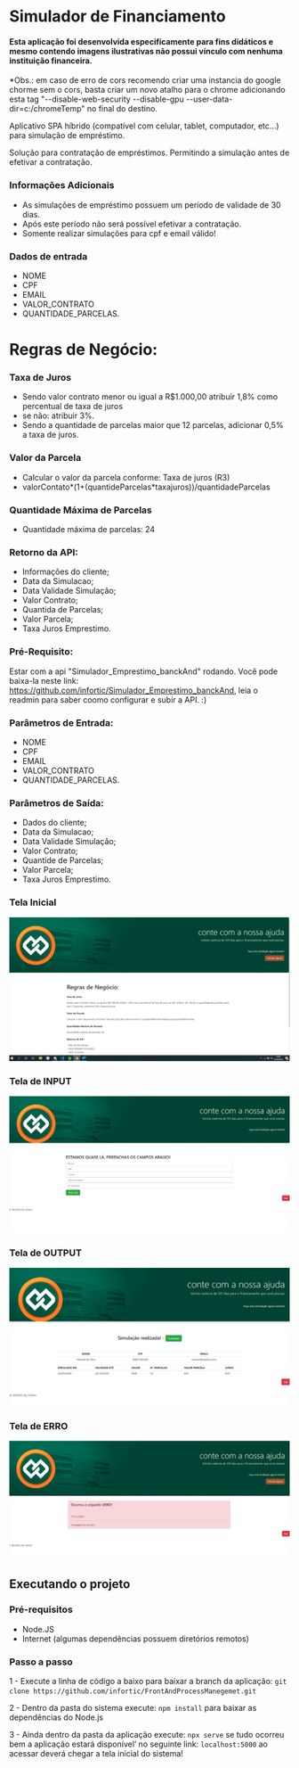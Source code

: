 # Simulador de Financiamento

#### Esta aplicação foi desenvolvida especificamente para fins didáticos e mesmo contendo imagens ilustrativas não possui vínculo com nenhuma instituição financeira. 

*Obs.: em caso de erro de cors recomendo criar uma instancia do google chorme sem o cors, basta criar um novo atalho para o chrome adicionando esta tag "--disable-web-security --disable-gpu --user-data-dir=c:/chromeTemp" no final do destino. 


Aplicativo SPA híbrido (compatível com celular, tablet, computador, etc...) para simulação de empréstimo.

Solução para contratação de empréstimos. Permitindo a simulação antes de efetivar a contratação.

### Informações Adicionais
- As simulações de empréstimo possuem um período de validade de 30 dias. 
- Após este período não será possível efetivar a contratação. 
- Somente realizar simulações para cpf e email válido!

### Dados de entrada
- NOME
- CPF
- EMAIL
- VALOR_CONTRATO
- QUANTIDADE_PARCELAS.


# Regras de Negócio:

### Taxa de Juros  
- Sendo valor contrato menor ou igual a R$1.000,00 atribuir 1,8% como percentual de taxa de juros
- se não: atribuir 3%.
- Sendo a quantidade de parcelas maior que 12 parcelas, adicionar 0,5% a taxa de juros.

### Valor da Parcela
- Calcular o valor da parcela conforme: Taxa de juros (R3)
- valorContato*(1+(quantideParcelas*taxajuros))/quantidadeParcelas

### Quantidade Máxima de Parcelas

- Quantidade máxima de parcelas: 24

### Retorno da API:

- Informações do cliente;
- Data da Simulacao;
- Data Validade Simulação;
- Valor Contrato;
- Quantida de Parcelas;
- Valor Parcela;
- Taxa Juros Emprestimo.


### Pré-Requisito: 
Estar com a api "Simulador_Emprestimo_banckAnd" rodando. Você pode baixa-la neste link: https://github.com/infortic/Simulador_Emprestimo_banckAnd, leia o readmin para saber coomo configurar e subir a API. :)

### Parâmetros de Entrada: 
- NOME
- CPF
- EMAIL
- VALOR_CONTRATO
- QUANTIDADE_PARCELAS.

### Parâmetros de Saída:
- Dados do cliente;
- Data da Simulacao;
- Data Validade Simulação;
- Valor Contrato;
- Quantide de Parcelas;
- Valor Parcela;
- Taxa Juros Emprestimo.


### Tela Inicial
![alt text](img/telainicial.png)

### Tela de INPUT
![alt text](img/input.png)

### Tela de OUTPUT
![alt text](img/output.png)

### Tela de ERRO
![alt text](img/erro.png)


## Executando o projeto

### Pré-requisitos
* Node.JS
* Internet (algumas dependências possuem diretórios remotos)

### Passo a passo

1 - Execute a linha de código a baixo para baixar a branch da aplicação: 
`git clone https://github.com/infortic/FrontAndProcessManegemet.git`

2 - Dentro da pasta do sistema execute: 
`npm install`
para baixar as dependências do Node.js

3 - Ainda dentro da pasta da aplicação execute: 
`npx serve`
se tudo ocorreu bem a aplicação estará disponível’ no seguinte link: `localhost:5000` 
ao acessar deverá chegar a tela inicial do sistema!

